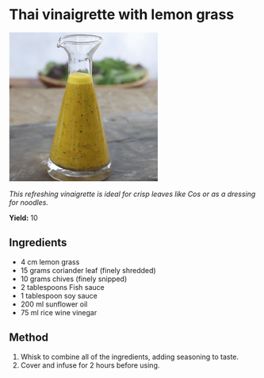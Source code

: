 # Thai vinaigrette with lemon grass

![Thai vinaigrette with lemon grass](resources/thai.png)

*This refreshing vinaigrette is ideal for crisp leaves like Cos or as a dressing for noodles.*

**Yield:** 10

## Ingredients
- 4 cm lemon grass
- 15 grams coriander leaf (finely shredded)
- 10 grams chives (finely snipped)
- 2 tablespoons Fish sauce
- 1 tablespoon soy sauce
- 200 ml sunflower oil
- 75 ml rice wine vinegar

## Method
1. Whisk to combine all of the ingredients, adding seasoning to taste.
1. Cover and infuse for 2 hours before using.